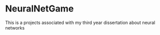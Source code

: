 # NeuralNetGame
 This is a projects associated with my third year dissertation about neural networks

